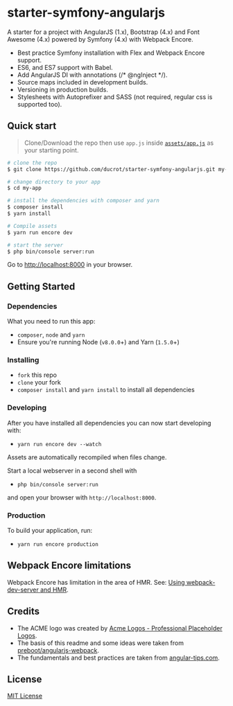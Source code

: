 # starter-symfony-angularjs

A starter for a project with AngularJS (1.x), Bootstrap (4.x) and Font Awesome (4.x) powered by Symfony (4.x) with Webpack Encore.

* Best practice Symfony installation with Flex and Webpack Encore support.
* ES6, and ES7 support with Babel.
* Add AngularJS DI with annotations (/* @ngInject */).
* Source maps included in development builds.
* Versioning in production builds.
* Stylesheets with Autoprefixer and SASS (not required, regular css is supported too).


## Quick start

> Clone/Download the repo then use `app.js` inside [`assets/app.js`](assets/app.js) as your starting point.

```bash
# clone the repo
$ git clone https://github.com/ducrot/starter-symfony-angularjs.git my-app

# change directory to your app
$ cd my-app

# install the dependencies with composer and yarn
$ composer install
$ yarn install

# Compile assets
$ yarn run encore dev

# start the server
$ php bin/console server:run
```

Go to [http://localhost:8000](http://localhost:8000) in your browser.


## Getting Started

### Dependencies

What you need to run this app:

* `composer`, `node` and `yarn`
* Ensure you're running Node (`v8.0.0`+) and Yarn (`1.5.0`+)

### Installing

* `fork` this repo
* `clone` your fork
* `composer install` and `yarn install` to install all dependencies

### Developing

After you have installed all dependencies you can now start developing with:

* `yarn run encore dev --watch`

Assets are automatically recompiled when files change.

Start a local webserver in a second shell with

* `php bin/console server:run`

and open your browser with `http://localhost:8000`.


### Production

To build your application, run:

* `yarn run encore production`


## Webpack Encore limitations

Webpack Encore has limitation in the area of HMR. See: [Using webpack-dev-server and HMR](https://symfony.com/doc/current/frontend/encore/dev-server.html).


## Credits

- The ACME logo was created by [Acme Logos - Professional Placeholder Logos](http://acmelogos.com/).
- The basis of this readme and some ideas were taken from [preboot/angularjs-webpack](https://github.com/preboot/angularjs-webpack).
- The fundamentals and best practices are taken from [angular-tips.com](http://angular-tips.com/blog/2015/06/using-angular-1-dot-x-with-es6-and-webpack/).


## License

[MIT License](LICENSE)